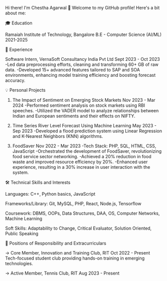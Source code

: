Hi there! I'm Chestha Agarwal 👋
Welcome to my GitHub profile! Here's a bit about me:

🎓 Education

Ramaiah Institute of Technology, Bangalore
B.E - Computer Science (AI/ML)
2021-2025

💼 Experience

Software Intern, VernaSoft Consultancy India Pvt Ltd
Sept 2023 - Oct 2023
-Led data preprocessing efforts, cleaning and transforming 60+ GB of raw data.
-Developed 15+ advanced features tailored to SAP and SOA environments, enhancing model training efficiency and boosting forecast accuracy.

💡 Personal Projects

1. The Impact of Sentiment on Emerging Stock Markets
Nov 2023 - Mar 2024
-Performed sentiment analysis on stock markets using RBI speeches.
-Utilized the VADER model to analyze relationships between Indian and European sentiments and their effects on NIFTY.

2. Time Series River Level Forecast Using Machine Learning
May 2023 - Sep 2023
-Developed a flood prediction system using Linear Regression and K-Nearest Neighbors (KNN) algorithms.

3. FoodSaver
Nov 2022 - Mar 2023
-Tech Stack: PHP, SQL, HTML, CSS, JavaScript
-Orchestrated the development of FoodSaver, revolutionizing food service sector networking.
-Achieved a 20% reduction in food waste and improved resource efficiency by 20%.
-Enhanced user experience, resulting in a 30% increase in user interaction with the system.

🛠 Technical Skills and Interests

Languages: C++, Python basics, JavaScript

Frameworks/Library: Git, MySQL, PHP, React, Node.js, Tensorflow

Coursework: DBMS, OOPs, Data Structures, DAA, OS, Computer Networks, Machine Learning

Soft Skills: Adaptability to Change, Critical Evaluator, Solution Oriented, Public Speaking

🌟 Positions of Responsibility and Extracurriculars

-> Core Member, Innovation and Training Club, RIT
Oct 2022 - Present
Tech-focused student club providing hands-on training in emerging technologies.

-> Active Member, Tennis Club, RIT
Aug 2023 - Present


<!---
chesthaagarwal/chesthaagarwal is a ✨ special ✨ repository because its `README.md` (this file) appears on your GitHub profile.
You can click the Preview link to take a look at your changes.
--->

